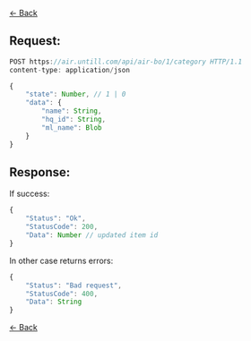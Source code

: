 [← Back](README.md)

## Request: 

```javascript
POST https://air.untill.com/api/air-bo/1/category HTTP/1.1
content-type: application/json

{
    "state": Number, // 1 | 0
    "data": {
        "name": String,
        "hq_id": String,
        "ml_name": Blob
    }
}
```

## Response: 

If success:

```javascript 
{
    "Status": "Ok",
    "StatusCode": 200,
    "Data": Number // updated item id
}
```

In other case returns errors:

```javascript
{
    "Status": "Bad request",
    "StatusCode": 400,
    "Data": String
}
```

[← Back](README.md)